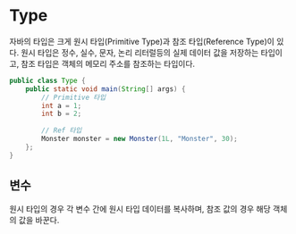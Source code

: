# Type

자바의 타입은 크게 원시 타입(Primitive Type)과 참조 타입(Reference Type)이 있다. 원시 타입은 정수, 실수, 문자, 논리 리터럴등의 실제 데이터 값을 저장하는 타입이고, 참조 타입은 객체의 메모리 주소를 참조하는 타입이다.


```java
public class Type {
    public static void main(String[] args) {
        // Primitive 타입
        int a = 1;
        int b = 2;
        
        // Ref 타입
        Monster monster = new Monster(1L, "Monster", 30);
    };
}
```


## 변수 

원시 타입의 경우 각 변수 간에 원시 타입 데이터를 복사하며, 참조 값의 경우 해당 객체의 값을 바꾼다.  



